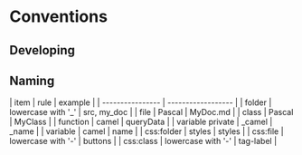 # Conventions

## Developing

## Naming

| item             | rule               | example     |
| ---------------- | ------------------ |
| folder           | lowercase with '_' | src, my_doc |
| file             | Pascal             | MyDoc.md    |
| class            | Pascal             | MyClass     |
| function         | camel              | queryData   |
| variable private | _camel             | _name       |
| variable         | camel              | name        |
| css:folder       | styles             | styles      |
| css:file         | lowercase with '-' | buttons     |
| css:class        | lowercase with '-' | tag-label   |

